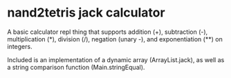 # nand2tetris jack calculator

A basic calculator repl thing that supports addition (+), subtraction (-), multiplication (*), division (/), negation (unary -), and exponentiation (**) on integers.

Included is an implementation of a dynamic array (ArrayList.jack), as well as a string comparison function (Main.stringEqual).
